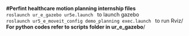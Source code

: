 **#Perfint healthcare motion planning internship files**\
`roslaunch ur_e_gazebo ur5e.launch ` to launch gazebo \
`roslaunch ur5_e_moveit_config demo_planning exec.launch ` to run Rviz/
**For python codes refer to scripts folder in ur_e_gazebo**/
